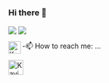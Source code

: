 ### Hi there 👋

<!--
**KavinduJayas/KavinduJayas** is a ✨ _special_ ✨ repository because its `README.md` (this file) appears on your GitHub profile.

Here are some ideas to get you started:

- 🔭 I’m currently working on ...
- 🌱 I’m currently learning ...
- 👯 I’m looking to collaborate on ...
- 🤔 I’m looking for help with ...
- 💬 Ask me about ...
- 📫 How to reach me: ...
- 😄 Pronouns: ...
- ⚡ Fun fact: ...
-->
<img align="center" src="https://github-readme-stats.vercel.app/api?username=KavinduJayas" >
<img align="center" src="https://github-readme-stats.vercel.app/api/top-langs/?username=KavinduJayas" >

-📫 How to reach me: ...
<a href="https://t.me/kavindujayas">
  <img align="left" alt="Kavindu Jayasooriya | Telegram" width="25px" src="https://telegram.org/img/t_logo.svg?1" />
</a>

<a href="www.linkedin.com/in/kavindu-jayasooriya">
  <img align="left" alt="Kavindu Jayasooriya | LinkedIn" width="30px" src="https://content.linkedin.com/content/dam/me/business/en-us/amp/brand-site/v2/bg/LI-Bug.svg.original.svg" />
</a>
